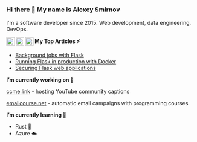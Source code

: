 ### Hi there 👋  My name is Alexey Smirnov

I'm a software developer since 2015. Web development, data engineering, DevOps.

[<img align="left" alt="LinkedIn | LinkedIn" width="22px" src="https://cdn.jsdelivr.net/npm/simple-icons@v3/icons/linkedin.svg" />][linkedin]

[<img align="left" alt="Blog | LinkedIn" width="22px" src="https://cdn.jsdelivr.net/npm/simple-icons@v3/icons/rss.svg" />][blog]


[<img align="left" alt="Blog | LinkedIn" width="22px" src="https://cdn.jsdelivr.net/npm/simple-icons@v3/icons/stackoverflow.svg" />][stackoverflow]  


**My Top Articles ⚡**

- [Background jobs with Flask](https://smirnov-am.github.io/background-jobs-with-flask/)
- [Running Flask in production with Docker](https://smirnov-am.github.io/running-flask-in-production-with-docker/)
- [Securing Flask web applications](https://smirnov-am.github.io/securing-flask-web-applications/)


**I’m currently working on 🌱**

[ccme.link](https://ccme.link) - hosting YouTube community captions

[emailcourse.net](https://emailcourse.net/) - automatic email campaigns with programming courses

**I’m currently learning 🤔**
- Rust 🤘 
- Azure ☁️
  


[linkedin]: https://linkedin.com/in/smirnov-am
[blog]: https://smirnov-am.github.io/
[stackoverflow]: https://stackoverflow.com/users/4947938/alexey-smirnov